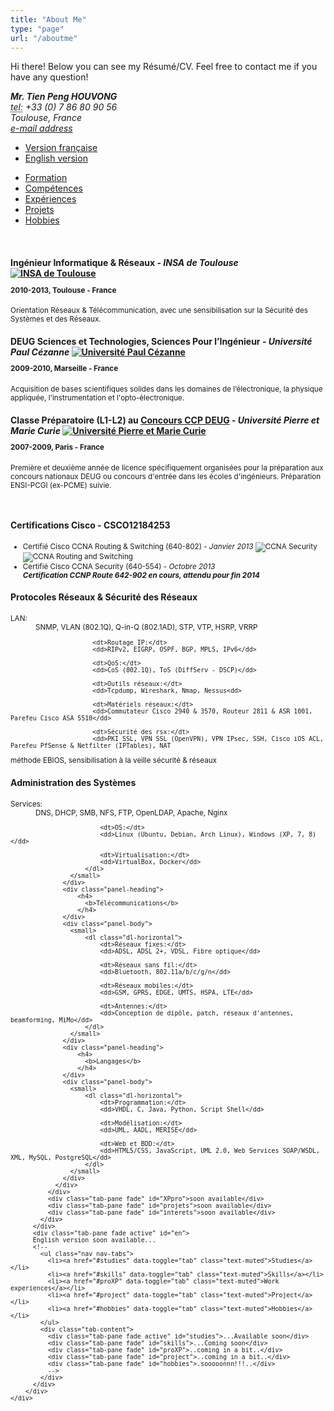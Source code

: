 ```yaml
---
title: "About Me"
type: "page"
url: "/aboutme"
---
```


Hi there! <i class="fa fa-smile-o"></i>
Below you can see my Résumé/CV. Feel free to contact me if you have any question!

<address>
  <strong>Mr. Tien Peng HOUVONG</strong>
  <br/>
  <abbr title="Phone">tel:</abbr> +33 (0) 7 86 80 90 56
  <br/>
  Toulouse, France
  <br/>
  <a href="http://www.google.com/recaptcha/mailhide/d?k=01vibjYGWa7Rmjl8fjasgwug==&amp;c=GM_KRRL2qiXnXtto-sJErdoRkhFEx_na_SHDyvz1_mQ=" onclick="window.open('http://www.google.com/recaptcha/mailhide/d?k\07501vibjYGWa7Rmjl8fjasgwug\75\75\46c\75GM_KRRL2qiXnXtto-sJErdoRkhFEx_na_SHDyvz1_mQ\075', '', 'toolbar=0,scrollbars=0,location=0,statusbar=0,menubar=0,resizable=0,width=500,height=300'); return false;" title="Reveal this e-mail address">e-mail address</a>
</address>

<div class="post">
    <div id="bootstrap">
		<!-- Nav tabs -->
		<ul class="nav nav-pills">
		  <li><a href="#fr" data-toggle="tab">Version française</a></li>
		  <li><a href="#en" data-toggle="tab">English version</a></li>
		</ul>
		<!-- Tab panes -->
		<div class="tab-content">
		  <div class="tab-pane fade active" id="fr">
			<ul class="nav nav-tabs">
			  <li><a href="#formation" data-toggle="tab" class="text-muted">Formation</a></li>
			  <li><a href="#competences" data-toggle="tab" class="text-muted">Compétences</a></li>
			  <li><a href="#XPpro" data-toggle="tab" class="text-muted">Expériences</a></li>
			  <li><a href="#projets" data-toggle="tab" class="text-muted">Projets</a></li>
			  <li><a href="#interets" data-toggle="tab" class="text-muted">Hobbies</a></li>
			</ul>
			<div class="tab-content">
			  <div class="tab-pane fade active" id="formation">
			  <br/>
				<div class="panel panel-default">
				  <div class="panel-heading">
					  <h4><b>Ingénieur Informatique & Réseaux</b> - <em>INSA de Toulouse</em>
					  <a href="http://gei.insa-toulouse.fr/fr/formation_initiale.html" target="_blank"><img src="/img/logo/logo-insa.jpg" alt="INSA de Toulouse" class="pull-right"></a>
					  <small><p>2010-2013, Toulouse - France</p></small></h4>
				  </div>
				  <div class="panel-body">
				  	<small>
				    	<p>
							Orientation Réseaux & Télécommunication, avec une sensibilisation sur la Sécurité des Systèmes et des Réseaux.
				    	</p>
				    </small>
				  </div>
				  <div class="panel-heading">
					  <h4><b>DEUG Sciences et Technologies, Sciences Pour l’Ingénieur</b> - <em>Université Paul Cézanne</em>
					  <a href="http://formations.univ-amu.fr/ME3SPI.html" target="_blank"><img src="/img/logo/logo-u3.jpg" alt="Université Paul Cézanne" class="pull-right"></a>
					  <small><p>2009-2010, Marseille - France</p></small></h4>
				  </div>
				  <div class="panel-body">
				  	<small>
				    	<p>
				    	Acquisition de bases scientifiques solides dans les domaines de l’électronique, la physique appliquée, l'instrumentation et l'opto-électronique.
				    	</p>
				    </small>
				  </div>
				  <div class="panel-heading">
					  <h4><b>Classe Préparatoire (L1-L2) au <a href="http://ccp.scei-concours.fr/sccp.php?page=deug/accueil_deug.html">Concours CCP DEUG</a></b> - <em>Université Pierre et Marie Curie</em>
					  <a href="http://www.licence.math.upmc.fr/L2/preparation_ecoles_d_ingenieurs.php" target="_blank"><img src="/img/logo/logo-upmc.jpg" alt="Université Pierre et Marie Curie" class="pull-right"></a>
					  <small><p>2007-2009, Paris - France</p></small></h4>
				  </div>
				  <div class="panel-body">
				  	<small>
				    	<p>
				    	Première et deuxième année de licence spécifiquement organisées pour la préparation aux concours nationaux DEUG ou concours d'entrée dans les écoles d'ingénieurs.
				    	Préparation ENSI-PCGI (ex-PCME) suivie.
				    	</p>
				    </small>
				  </div>
				</div>
			  </div>
			  <div class="tab-pane fade" id="competences">
			  	<br/>
				<div class="panel panel-default">
				  <div class="panel-heading">
					  <h4>
					  	<b>Certifications Cisco - CSCO12184253</b>
					  </h4>
				  </div>
				  <div class="panel-body">
				  	<small>
				  		<ul>
				    		<li>
				    		Certifié Cisco CCNA Routing & Switching (640-802) - <em>Janvier 2013</em>
					    		<img src="/img/logo/CCNA_security_sm.jpg" alt="CCNA Security" class="pull-right">
					    		<img src="/img/logo/ccna_routerswitching_sm.jpg" alt="CCNA Routing and Switching" class="pull-right">
				    		</li>
				    		<li>
				    		Certifié Cisco CCNA Security (640-554) - <em>Octobre 2013</em>
				    		</li>
				    		<em><b>Certification CCNP Route 642-902 en cours, attendu pour fin 2014</b></em>
				    	</ul>
				    </small>
				  </div>
				  <div class="panel-heading">
					  <h4>
					  	<b>Protocoles Réseaux & Sécurité des Réseaux</b>
					  </h4>
				  </div>
				  <div class="panel-body">
				  	<small>
			    		<dl class="dl-horizontal">
						  <dt>LAN:</dt>
						  <dd>SNMP, VLAN (802.1Q), Q-in-Q (802.1AD), STP, VTP, HSRP, VRRP</dd>

						  <dt>Routage IP:</dt>
						  <dd>RIPv2, EIGRP, OSPF, BGP, MPLS, IPv6</dd>
						  
						  <dt>QoS:</dt>
						  <dd>CoS (802.1Q), ToS (DiffServ - DSCP)</dd>
						  
						  <dt>Outils réseaux:</dt>
						  <dd>Tcpdump, Wireshark, Nmap, Nessus<dd>
						  
						  <dt>Matériels réseaux:</dt>
						  <dd>Commutateur Cisco 2940 & 3570, Routeur 2811 & ASR 1001, Parefeu Cisco ASA 5510</dd>

						  <dt>Sécurité des rsx:</dt>
						  <dd>PKI SSL, VPN SSL (OpenVPN), VPN IPsec, SSH, Cisco iOS ACL, Parefeu PfSense & Netfilter (IPTables), NAT
méthode EBIOS, sensibilisation à la veille sécurité & réseaux</dd>
						</dl>
				    </small>
				  </div>
				  <div class="panel-heading">
					  <h4>
					  	<b>Administration des Systèmes</b>
					  </h4>
				  </div>
				  <div class="panel-body">
				  	<small>
				  		<dl class="dl-horizontal">
							<dt>Services:</dt>
				    		<dd>DNS, DHCP, SMB, NFS, FTP, OpenLDAP, Apache, Nginx</dd>

				    		<dt>OS:</dt>
				    		<dd>Linux (Ubuntu, Debian, Arch Linux), Windows (XP, 7, 8)</dd>

				    		<dt>Virtualisation:</dt>
				    		<dd>VirtualBox, Docker</dd>
				  		</dl>
				    </small>
				  </div>
				  <div class="panel-heading">
					  <h4>
					  	<b>Télécommunications</b>
					  </h4>
				  </div>
				  <div class="panel-body">
				  	<small>
				  		<dl class="dl-horizontal">
							<dt>Réseaux fixes:</dt>
				    		<dd>ADSL, ADSL 2+, VDSL, Fibre optique</dd>

				    		<dt>Réseaux sans fil:</dt>
				    		<dd>Bluetooth, 802.11a/b/c/g/n</dd>

				    		<dt>Réseaux mobiles:</dt>
				    		<dd>GSM, GPRS, EDGE, UMTS, HSPA, LTE</dd>

				    		<dt>Antennes:</dt>
				    		<dd>Conception de dipôle, patch, réseaux d'antennes, beamforming, MiMo</dd>
				  		</dl>  		
				    </small>
				  </div>
				  <div class="panel-heading">
					  <h4>
					  	<b>Langages</b>
					  </h4>
				  </div>
				  <div class="panel-body">
				  	<small>
				  		<dl class="dl-horizontal">
							<dt>Programmation:</dt>
				    		<dd>VHDL, C, Java, Python, Script Shell</dd>

				    		<dt>Modélisation:</dt>
				    		<dd>UML, AADL, MERISE</dd>

				    		<dt>Web et BDD:</dt>
				    		<dd>HTML5/CSS, JavaScript, UML 2.0, Web Services SOAP/WSDL, XML, MySQL, PostgreSQL</dd>
				  		</dl>
				    </small>
				  </div>
				</div>
			  </div>
			  <div class="tab-pane fade" id="XPpro">soon available</div>
			  <div class="tab-pane fade" id="projets">soon available</div>
			  <div class="tab-pane fade" id="interets">soon available</div>
			</div>
		  </div>
		  <div class="tab-pane fade active" id="en">
		  English version soon available...
		  <!--
			<ul class="nav nav-tabs">
			  <li><a href="#studies" data-toggle="tab" class="text-muted">Studies</a></li>
			  <li><a href="#skills" data-toggle="tab" class="text-muted">Skills</a></li>
			  <li><a href="#proXP" data-toggle="tab" class="text-muted">Work experiences</a></li>
			  <li><a href="#project" data-toggle="tab" class="text-muted">Project</a></li>
			  <li><a href="#hobbies" data-toggle="tab" class="text-muted">Hobbies</a></li>
			</ul>
			<div class="tab-content">
			  <div class="tab-pane fade active" id="studies">...Available soon</div>
			  <div class="tab-pane fade" id="skills">...Coming soon</div>
			  <div class="tab-pane fade" id="proXP">..coming in a bit..</div>
			  <div class="tab-pane fade" id="project">..coming in a bit..</div>
			  <div class="tab-pane fade" id="hobbies">.sooooonnn!!!..</div>
			  -->
			</div>
		  </div>
		</div>
	</div>
</div>

